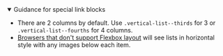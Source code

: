 <details open data-label="vertical-style-guidance-accordion" aria-expanded="false">
  <summary>Guidance <span class="visuallyhidden">for special link blocks</span></summary>
  <div class="accordion-panel">
    <ul>
      <li>There are 2 columns by default. Use <code>.vertical-list--thirds</code> for 3 or
      <code>.vertical-list--fourths</code> for 4 columns.</li>
      <li><a href="http://caniuse.com/#feat=flexbox" rel="external">Browsers that don't support Flexbox layout</a> will see lists in horizontal style with any images below each item.</li>
</ul>
</div>
</details>
